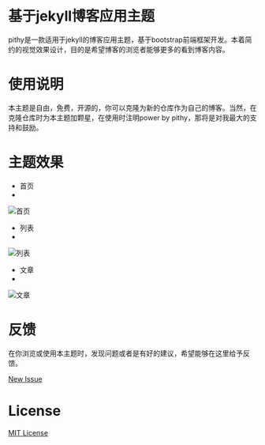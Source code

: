 基于jekyll博客应用主题
===

pithy是一款适用于jekyll的博客应用主题，基于bootstrap前端框架开发。本着简约的视觉效果设计，目的是希望博客的浏览者能够更多的看到博客内容。

使用说明
===

本主题是自由，免费，开源的，你可以克隆为新的仓库作为自己的博客。当然，在克隆仓库时为本主题加颗星，在使用时注明power by pithy，那将是对我最大的支持和鼓励。

主题效果
===
- 首页
- 
![首页](http://7xlgu7.com1.z0.glb.clouddn.com/pithy-index.jpg)

- 列表
- 
![列表](http://7xlgu7.com1.z0.glb.clouddn.com/pithy-list.jpg)

- 文章
- 
![文章](http://7xlgu7.com1.z0.glb.clouddn.com/pithy-post.jpg)

反馈
===

在你浏览或使用本主题时，发现问题或者是有好的建议，希望能够在这里给予反馈。

[New Issue](https://github.com/guovz/pithy/issues/new)

License
===
[MIT License](https://github.com/guovz/pithy/blob/gh-pages/LICENSE.md)
